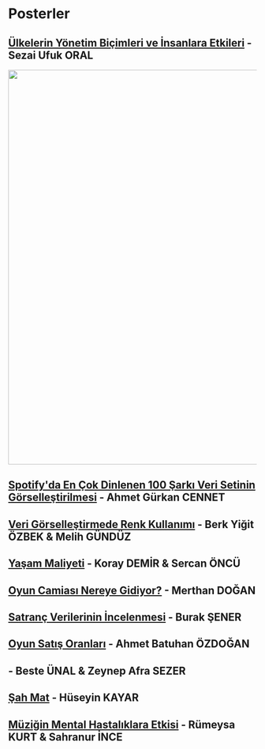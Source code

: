 
# Posterler

## [Ülkelerin Yönetim Biçimleri ve İnsanlara Etkileri](https://github.com/ufukdev34/veri_gorsellestirme__proje) - Sezai Ufuk ORAL 

<img src="https://github.com/mcavs/ESTUStat_2022Guz_VeriGorsellestirme/blob/main/Projeler/Posterler/sezaiufukoral.png" width="800">


## [Spotify'da En Çok Dinlenen 100 Şarkı Veri Setinin Görselleştirilmesi](https://github.com/iamagc/Top-100-Most-Streamed-Songs-on-Spotify-Spotify-Data-Visualization) - Ahmet Gürkan CENNET 

## [Veri Görselleştirmede Renk Kullanımı](https://github.com/byozbek/Veri-Gorsellestirmede-Renk-Kullanimi) - Berk Yiğit ÖZBEK & Melih GÜNDÜZ 

## [Yaşam Maliyeti](https://github.com/sercaanoncu/Yasam_Maliyeti) - Koray DEMİR & Sercan ÖNCÜ 

## [Oyun Camiası Nereye Gidiyor?](https://github.com/merthandogan/Oyun-Camiasi-Veri-Gorsellestirme) - Merthan DOĞAN 

## [Satranç Verilerinin İncelenmesi](https://github.com/brksener/ESTUStat_2022Guz_VeriGorsellestirme_Proje) - Burak ŞENER 

## [Oyun Satış Oranları](https://github.com/BatuhanOzdgn/Ahmet-Batuhan-Ozdogan-Proje) - Ahmet Batuhan ÖZDOĞAN 



## [](https://github.com/Beste5/Su-T-rleri) - Beste ÜNAL & Zeynep Afra SEZER 

## [Şah Mat](https://github.com/huseyinkayar/Veri_Gorsellestirme_Final_Odevi) - Hüseyin KAYAR 

## [Müziğin Mental Hastalıklara Etkisi](https://github.com/rumeysakurt/Veri-Gorsellestirme-Dersi-Proje) - Rümeysa KURT & Sahranur İNCE
